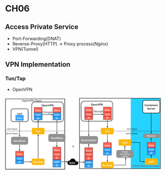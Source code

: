 # CH06
## Access Private Service
- Port-Forwarding(DNAT)
- Reverse-Proxy(HTTP) -> Proxy process(Nginx) 
- VPN(Tunnel)

## VPN Implementation
### Tun/Tap
- OpenVPN
<img src="https://github.com/cly1213/Linux_networking/blob/main/CH06/image/openvpn.png"/>

